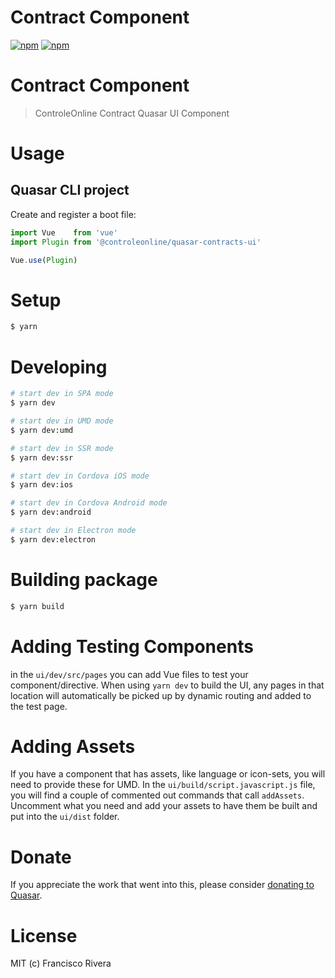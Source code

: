# Contract Component

[![npm](https://img.shields.io/npm/v/@controleonline/quasar-contracts-ui.svg?label=@controleonline/quasar-contracts-ui)](https://www.npmjs.com/package/@controleonline/quasar-contracts-ui)
[![npm](https://img.shields.io/npm/dt/@controleonline/quasar-contracts-ui.svg)](https://www.npmjs.com/package/@controleonline/quasar-contracts-ui)

# Contract Component
> ControleOnline Contract Quasar UI Component

# Usage

## Quasar CLI project

Create and register a boot file:

```js
import Vue    from 'vue'
import Plugin from '@controleonline/quasar-contracts-ui'

Vue.use(Plugin)
```
# Setup
```bash
$ yarn
```

# Developing
```bash
# start dev in SPA mode
$ yarn dev

# start dev in UMD mode
$ yarn dev:umd

# start dev in SSR mode
$ yarn dev:ssr

# start dev in Cordova iOS mode
$ yarn dev:ios

# start dev in Cordova Android mode
$ yarn dev:android

# start dev in Electron mode
$ yarn dev:electron
```

# Building package
```bash
$ yarn build
```

# Adding Testing Components
in the `ui/dev/src/pages` you can add Vue files to test your component/directive. When using `yarn dev` to build the UI, any pages in that location will automatically be picked up by dynamic routing and added to the test page.

# Adding Assets
If you have a component that has assets, like language or icon-sets, you will need to provide these for UMD. In the `ui/build/script.javascript.js` file, you will find a couple of commented out commands that call `addAssets`. Uncomment what you need and add your assets to have them be built and put into the `ui/dist` folder.

# Donate
If you appreciate the work that went into this, please consider [donating to Quasar](https://donate.quasar.dev).

# License
MIT (c) Francisco Rivera
